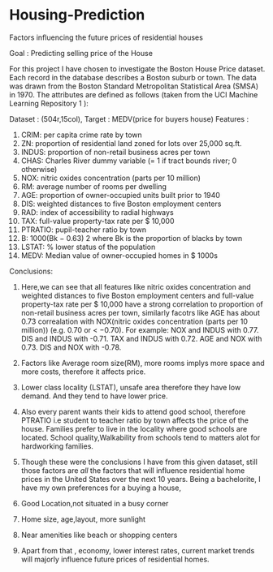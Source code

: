 # Housing-Prediction
Factors influencing the future prices of residential houses


Goal : Predicting selling price of the House

For this project I have chosen to investigate the Boston House Price dataset. Each record in the database
describes a Boston suburb or town. The data was drawn from the Boston Standard Metropolitan
Statistical Area (SMSA) in 1970. The attributes are defined as follows (taken from the UCI
Machine Learning Repository 1 ):

Dataset : (504r,15col), Target : MEDV(price for buyers house)
Features : 
1. CRIM: per capita crime rate by town
2. ZN: proportion of residential land zoned for lots over 25,000 sq.ft.
3. INDUS: proportion of non-retail business acres per town
4. CHAS: Charles River dummy variable (= 1 if tract bounds river; 0 otherwise)
5. NOX: nitric oxides concentration (parts per 10 million)
6. RM: average number of rooms per dwelling
7. AGE: proportion of owner-occupied units built prior to 1940
8. DIS: weighted distances to five Boston employment centers
9. RAD: index of accessibility to radial highways
10. TAX: full-value property-tax rate per $ 10,000
11. PTRATIO: pupil-teacher ratio by town
12. B: 1000(Bk − 0.63) 2 where Bk is the proportion of blacks by town
13. LSTAT: % lower status of the population
14. MEDV: Median value of owner-occupied homes in $ 1000s

Conclusions: 
1. Here,we can see that all features like nitric oxides concentration and weighted distances to five Boston employment centers and full-value property-tax rate per $ 10,000 have a strong correlation to proportion of non-retail business acres per town, similarly  facotrs like AGE has about 0.73 correalation with NOX(nitric oxides concentration (parts per 10 million)) (e.g.
 0.70 or < −0.70). For example:
NOX and INDUS with 0.77.
DIS and INDUS with -0.71.
TAX and INDUS with 0.72.
AGE and NOX with 0.73.
DIS and NOX with -0.78.

2. Factors like Average room size(RM), more rooms implys more space and more costs, therefore it affects price. 

3. Lower class locality (LSTAT), unsafe area therefore they have low demand. And they tend to have lower price.

4. Also every parent wants their kids to attend good school, therefore PTRATIO i.e student to teacher ratio by
town affects the price of the house. Families prefer to live in the locality where good schools are located. 
School quality,Walkability from schools tend to matters alot for hardworking families. 


5. Though these were the conclusions I have from this given dataset, still those factors are *all* the factors that will influence residential home prices in the United States over the next 10 years.
Being a bachelorite, I have my own preferences for a buying a house,
1. Good Location,not situated in a busy corner
2. Home size, age,layout, more sunlight
3. Near amenities like beach or shopping centers
4. Apart from that , economy, lower interest rates, current market trends will majorly influence future prices of residential homes.   

